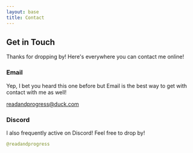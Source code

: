 ```yaml
---
layout: base
title: Contact
---
```


## Get in Touch

Thanks for dropping by! Here's everywhere you can contact me online!

### Email

Yep, I bet you heard this one before but Email is the best way to get with contact with me as well!

[readandprogress@duck.com](mailto:readandprogress@duck.com)


### Discord 

I also frequently active on Discord! Feel free to drop by!

```swift
@readandprogress
```